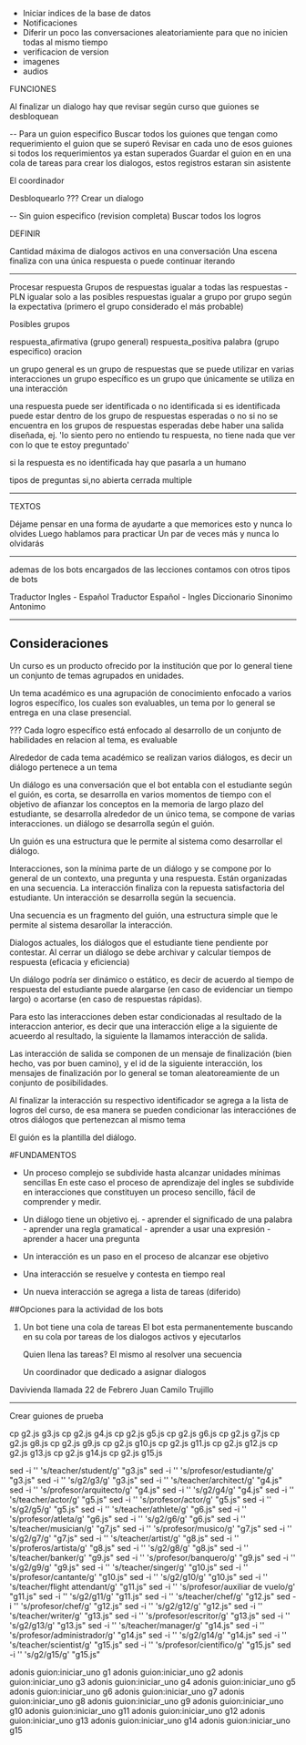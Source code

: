  - Iniciar indices de la base de datos
 - Notificaciones
 - Diferir un poco las conversaciones aleatoriamiente para que no inicien todas al mismo tiempo
 - verificacion de version
 - imagenes
 - audios

 FUNCIONES
 

 Al finalizar un dialogo hay que revisar según curso que guiones se desbloquean

-- Para un guion especifico
Buscar todos los guiones que tengan como requerimiento el guion que se superó
Revisar en cada uno de esos guiones si todos los requerimientos ya estan superados
Guardar el guion en en una cola de tareas para crear los dialogos, estos registros estaran sin asistente

El coordinador 

Desbloquearlo ??? Crear un dialogo

-- Sin guion especifico (revision completa)
Buscar todos los logros 

 DEFINIR

Cantidad máxima de dialogos activos en una conversación
Una escena finaliza con una única respuesta o puede continuar iterando
**************

Procesar respuesta
Grupos de respuestas
igualar a todas las respuestas - PLN
igualar solo a las posibles respuestas
igualar a grupo por grupo según la expectativa (primero el grupo considerado el más probable)

Posibles grupos

respuesta_afirmativa (grupo general)
respuesta_positiva
palabra (grupo especifico)
oracion


un grupo general es un grupo de respuestas que se puede utilizar en varias interacciones
un grupo específico es un grupo que únicamente se utiliza en una interacción

una respuesta puede ser identificada o no identificada
si es identificada puede estar dentro de los grupo de respuestas esperadas o no
si no se encuentra en los grupos de respuestas esperadas debe haber una salida diseñada, 
ej. 'lo siento pero no entiendo tu respuesta, no tiene nada que ver con lo que te estoy preguntado'

si la respuesta es no identificada hay que pasarla a un humano


tipos de preguntas
si,no
abierta
cerrada
multiple

**************
TEXTOS

Déjame pensar en una forma de ayudarte a que memorices esto y nunca lo olvides
Luego hablamos para practicar
Un par de veces más y nunca lo olvidarás


**************

ademas de los bots encargados de las lecciones contamos con otros tipos de bots

Traductor Ingles - Español
Traductor Español - Ingles
Diccionario
Sinonimo
Antonimo




**************
## Consideraciones


Un curso es un producto ofrecido por la institución que por lo general tiene un conjunto de temas agrupados en unidades.

Un tema académico es una agrupación de conocimiento enfocado a varios logros específico, los cuales son evaluables, un tema por lo general se entrega en una clase presencial.

??? Cada logro específico está enfocado al desarrollo de un conjunto de habilidades en relacion al tema,
es evaluable

Alrededor de cada tema académico se realizan varios diálogos, es decir un diálogo pertenece a un tema

Un diálogo es una conversación que el bot entabla con el estudiante según el guión, es corta, se desarrolla en varios momentos de tiempo con el objetivo de afianzar los conceptos en la memoria de largo plazo del estudiante, se desarrolla alrededor de un único tema, se compone de varias interacciones. un diálogo se desarrolla según el guión.

Un guión es una estructura que le permite al sistema como desarrollar el diálogo.

Interacciones, son la mínima parte de un diálogo y se compone por lo general de un contexto, una pregunta y una respuesta. Están organizadas en una secuencia. La interacción finaliza con la repuesta satisfactoria del estudiante. Un interacción se desarrolla según la secuencia.

Una secuencia es un fragmento del guión, una estructura simple que le permite al sistema desarollar la interacción.


Dialogos actuales, los diálogos que el estudiante tiene pendiente por contestar.
Al cerrar un diálogo se debe archivar y calcular tiempos de respuesta (eficacia y eficiencia)

Un diálogo podría ser dinámico o estático, es decir de acuerdo al tiempo de respuesta del estudiante puede alargarse (en caso de evidenciar un tiempo largo) o acortarse (en caso de respuestas rápidas).

Para esto las interacciones deben estar condicionadas al resultado de la interaccion anterior, es decir que una interacción elige a la siguiente de acueerdo al resultado, la siguiente la llamamos interacción de salida.

Las interacción de salida se componen de un mensaje de finalización (bien hecho, vas por buen camino),
y el id de la siguiente interacción, los mensajes de finalización por lo general se toman aleatoreamiente de un conjunto de posibilidades.


Al finalizar la interacción su respectivo identificador se agrega a la lista de logros del curso, de esa manera se pueden condicionar las interacciónes de otros diálogos que pertenezcan al mismo tema

El guión es la plantilla del diálogo.



#FUNDAMENTOS

- Un proceso complejo se subdivide hasta alcanzar unidades mínimas sencillas
En este caso el proceso de aprendizaje del ingles se subdivide en interacciones que constituyen un proceso sencillo, fácil de comprender y medir.

- Un diálogo tiene un objetivo
	ej. - aprender el significado de una palabra
		- aprender una regla gramatical
		- aprender a usar una expresión
		- aprender a hacer una pregunta

- Un interacción es un paso en el proceso de alcanzar ese objetivo
- Una interacción se resuelve y contesta en tiempo real
- Un nueva interacción se agrega a lista de tareas (diferido)


##Opciones para la actividad de los bots

1. Un bot tiene una cola de tareas
	El bot esta permanentemente buscando en su cola por tareas de los dialogos activos y ejecutarlos

	Quien llena las tareas?
	El mismo al resolver una secuencia
	
	Un coordinador que dedicado a asignar dialogos



Davivienda 
llamada 22 de Febrero
Juan Camilo Trujillo

**********

Crear guiones de prueba

cp g2.js g3.js 
cp g2.js g4.js 
cp g2.js g5.js 
cp g2.js g6.js 
cp g2.js g7.js 
cp g2.js g8.js 
cp g2.js g9.js 
cp g2.js g10.js 
cp g2.js g11.js 
cp g2.js g12.js 
cp g2.js g13.js 
cp g2.js g14.js 
cp g2.js g15.js 

sed -i '' 's/teacher/student/g' "g3.js"
sed -i '' 's/profesor/estudiante/g' "g3.js"
sed -i '' 's/g2/g3/g' "g3.js"
sed -i '' 's/teacher/architect/g' "g4.js"
sed -i '' 's/profesor/arquitecto/g' "g4.js"
sed -i '' 's/g2/g4/g' "g4.js"
sed -i '' 's/teacher/actor/g' "g5.js"
sed -i '' 's/profesor/actor/g' "g5.js"
sed -i '' 's/g2/g5/g' "g5.js"
sed -i '' 's/teacher/athlete/g' "g6.js"
sed -i '' 's/profesor/atleta/g' "g6.js"
sed -i '' 's/g2/g6/g' "g6.js"
sed -i '' 's/teacher/musician/g' "g7.js"
sed -i '' 's/profesor/musico/g' "g7.js"
sed -i '' 's/g2/g7/g' "g7.js"
sed -i '' 's/teacher/artist/g' "g8.js"
sed -i '' 's/proferos/artista/g' "g8.js"
sed -i '' 's/g2/g8/g' "g8.js"
sed -i '' 's/teacher/banker/g' "g9.js"
sed -i '' 's/profesor/banquero/g' "g9.js"
sed -i '' 's/g2/g9/g' "g9.js"
sed -i '' 's/teacher/singer/g' "g10.js"
sed -i '' 's/profesor/cantante/g' "g10.js"
sed -i '' 's/g2/g10/g' "g10.js"
sed -i '' 's/teacher/flight attendant/g' "g11.js"
sed -i '' 's/profesor/auxiliar de vuelo/g' "g11.js"
sed -i '' 's/g2/g11/g' "g11.js"
sed -i '' 's/teacher/chef/g' "g12.js"
sed -i '' 's/profesor/chef/g' "g12.js"
sed -i '' 's/g2/g12/g' "g12.js"
sed -i '' 's/teacher/writer/g' "g13.js"
sed -i '' 's/profesor/escritor/g' "g13.js"
sed -i '' 's/g2/g13/g' "g13.js"
sed -i '' 's/teacher/manager/g' "g14.js"
sed -i '' 's/profesor/administrador/g' "g14.js"
sed -i '' 's/g2/g14/g' "g14.js"
sed -i '' 's/teacher/scientist/g' "g15.js"
sed -i '' 's/profesor/científico/g' "g15.js"
sed -i '' 's/g2/g15/g' "g15.js"

adonis guion:iniciar_uno g1
adonis guion:iniciar_uno g2
adonis guion:iniciar_uno g3
adonis guion:iniciar_uno g4
adonis guion:iniciar_uno g5
adonis guion:iniciar_uno g6
adonis guion:iniciar_uno g7
adonis guion:iniciar_uno g8
adonis guion:iniciar_uno g9
adonis guion:iniciar_uno g10
adonis guion:iniciar_uno g11
adonis guion:iniciar_uno g12
adonis guion:iniciar_uno g13
adonis guion:iniciar_uno g14
adonis guion:iniciar_uno g15
